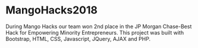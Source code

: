 # MangoHacks2018
During Mango Hacks our team won 2nd place in the JP Morgan Chase-Best Hack for Empowering Minority Entrepreneurs. This project was built with Bootstrap, HTML, CSS, Javascript, JQuery, AJAX and PHP.
